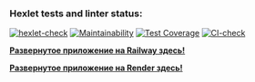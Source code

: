 ### Hexlet tests and linter status:
[![hexlet-check](https://github.com/sheveleves/java-project-72/actions/workflows/hexlet-check.yml/badge.svg)](https://github.com/sheveleves/java-project-72/actions/workflows/hexlet-check.yml)
[![Maintainability](https://api.codeclimate.com/v1/badges/434f3d536c8b10cd7b87/maintainability)](https://codeclimate.com/github/sheveleves/java-project-72/maintainability)
[![Test Coverage](https://api.codeclimate.com/v1/badges/434f3d536c8b10cd7b87/test_coverage)](https://codeclimate.com/github/sheveleves/java-project-72/test_coverage)
[![CI-check](https://github.com/sheveleves/java-project-72/actions/workflows/Cl-check.yml/badge.svg)](https://github.com/sheveleves/java-project-72/actions/workflows/Cl-check.yml)
<p><a href="https://java-project-72-production-8c31.up.railway.app/"><u><b>Развернутое приложение на Railway здесь!</b></a></p>
<p><a href="https://project4-185b.onrender.com"><u><b>Развернутое приложение на Render здесь!</b></a></p>



